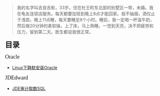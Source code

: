 <!-- _index_work.md -->

>我的名字叫吉良吉影，33岁。住在杜王町东北部的别墅区一带，未婚。我在龟友连锁店服务。每天都要加班到晚上8点才能回家。我不抽烟，酒仅止于浅尝。晚上11点睡，每天要睡足8个小时。睡前，我一定喝一杯温牛奶，然后做20分钟的柔软操，上了床，马上熟睡。一觉到天亮，决不把疲劳和压力，留到第二天。医生都说我很正常。

<strong><font size=5 face="幼圆">目录</font></strong>

<font size=4 face="幼圆">Oracle</font>

* [Linux下静默安装Oracle](_md/_work/20220419_Linux_Oracle_Silent_Installation.md)

<font size=4 face="幼圆">JDEdward</font>

* [JDE审计取数SQL](_md/_work/20220418_JDE_Audit_SQL.md)